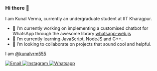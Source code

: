 ### Hi there 👋

I am Kunal Verma, currently an undergraduate student at IIT Kharagpur.

- 🔭 I’m currently working on implementing a customised chatbot for WhatsApp through the awesome library <a href="https://wwebjs.dev">whatsapp-web.js<a>
- 🌱 I’m currently learning JavaScript, NodeJS and C++.
- 👯 I’m looking to collaborate on projects that sound cool and helpful.

<span>I am <a href="https://www.linkedin.com/in/kunalvrm555">@kunalvrm555<a></span>

<p align="">
  
  <a href="mailto:kunalvrm555@gmail.com" target="_blank">
  <img src="https://img.shields.io/badge/-Gmail-c14438?style=flat-square&logo=Gmail&logoColor=white" alt="Email">
  </a>

  <a href="https://www.instagram.com/ikunal_verma/" target="_blank">
    <img src="https://img.shields.io/badge/-Instagram-e4405f?style=flat-square&logo=instagram&logoColor=white" alt="Instagram">
  </a>

  <a href="https://wa.me/919354817605">
    <img src="https://img.shields.io/badge/-wa-green?style=flat-square&logo=Whatsapp&logoColor=white" alt="Whatsapp">
  </a>

</p>

